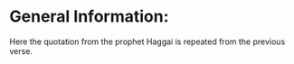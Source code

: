 # General Information:

Here the quotation from the prophet Haggai is repeated from the previous verse.